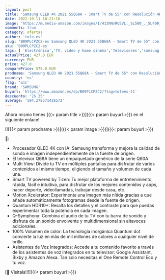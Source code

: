 ```yaml
---
layout: post
title: 'Samsung QLED 4K 2021 55Q68A - Smart TV de 55" con Resolución 4K UHD  Procesador 4K  Quantum HDR10+  Motion Xcelerator  OTS Lite y Alexa Integrada'
date: 2022-10-11 18:21:16
image: 'https://m.media-amazon.com/images/I/413NNvRCEVL._SL500_._SL400_.jpg'
comments: true
category: ofertas
author: 'tole.es'
slug: 'B09PLCPZC2-es Samsung QLED 4K 2021 55Q68A - Smart TV de 55" con...'
sku: 'B09PLCPZC2-es'
tags: [ 'Electrónica','TV, vídeo y home cinema','Televisores','samsung','smart','tv','🇪🇸', ]
actualPrice: 427.0 EUR
currency: EUR
price: 427.0
comparePrice: 579.0 EUR
prodname: 'Samsung QLED 4K 2021 55Q68A - Smart TV de 55" con Resolución 4K UHD  Procesador 4K  Quantum HDR10+  Motion Xcelerator  OTS Lite y Alexa Integrada'
country: 'es'
flag: '🇪🇸'
brand: 'SAMSUNG'
buyurl: 'https://www.amazon.es/dp/B09PLCPZC2/?tag=tolees-21'
descuento: '26.25'
average: '594.278571428572'
---
```


Ahora mismo tienes [{{< param title >}}]({{< param buyurl >}}) en el siguiente enlace!

[![{{< param prodname >}}]({{< param image >}})]({{< param buyurl >}})

🔎:

- Procesador QLED 4K con IA: Samsung transforma y mejora la calidad de sondo e imagen independientemente de la fuente de origen.
- El televisor Q68A tiene un empaquetado genérico de la serie Q60A
- Multi View: Divide tu TV en múltiples pantallas para disfrutar de varios contenidos al mismo tiempo, eligiendo el tamaño y volumen de cada una.
- Smart TV powered by Tizen: Tu mejor plataforma de entretenimiento, rápida, fácil e intuitiva, para disfrutar de los mejores contenidos y apps, hacer deporte, videollamadas, trabajar desde casa, etc.
- Motion Xcelerator: Experimenta una imagen más nítida gracias a que añade automáticamente fotogramas desde la fuente de origen.
- Quantum HDR10+: Resalta los detalles y el contraste para que puedas experimentar toda la potencia en cada imagen.
- Q-Symphony: Combina el audio de tu TV con tu barra de sonido y disfruta de un sonido envolvente y multidimensional sin altavoces adicionales.
- 100% Volumen de color: La tecnología inorgánica Quantum dot convierte la luz en más de mil millones de colores a cualquier nivel de brillo.
- Asistentes de Voz Integrados: Accede a tu contenido favorito a través de los asistentes de voz integrados en tu televisor: Google Assistant, Bixby y Amazon Alexa. Tan solo necesitas el One Remote Control Eco y tu voz.

[🛒 Visítala!!!]({{< param buyurl >}})
